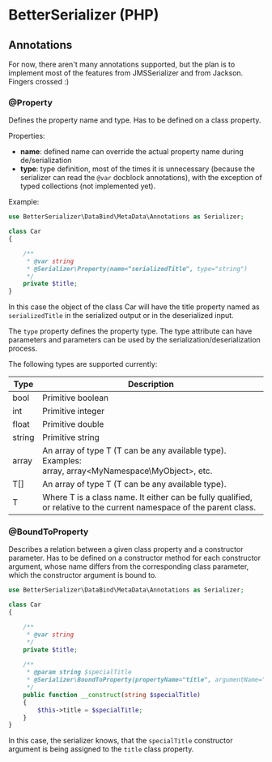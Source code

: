 # BetterSerializer (PHP)

## Annotations

For now, there aren't many annotations supported, but the plan is to implement most of the features
from JMSSerializer and from Jackson. Fingers crossed :)

### @Property

Defines the property name and type.
Has to be defined on a class property.

Properties:
- **name**: defined name can override the actual property name during de/serialization
- **type**: type definition, most of the times it is unnecessary (because the serializer can read the `@var` 
docblock annotations), with the exception of typed collections (not implemented yet).


Example:

```php
use BetterSerializer\DataBind\MetaData\Annotations as Serializer;

class Car
{

    /**
     * @var string
     * @Serializer\Property(name="serializedTitle", type="string")
     */
    private $title;
}
```

In this case the object of the class Car will have the title property named as `serializedTitle`
in the serialized output or in the deserialized input.

The `type` property defines the property type. The type attribute can have parameters and parameters can be used 
by the serialization/deserialization process.

The following types are supported currently:


| Type                                                     | Description                                      |
|----------------------------------------------------------|--------------------------------------------------|
| bool                                                     | Primitive boolean                                |
| int                                                      | Primitive integer                                |
| float                                                    | Primitive double                                 |
| string                                                   | Primitive string                                 |
| array<T>                                                 | An array of type T (T can be any available type).<br>Examples:<br>array<string>, array<MyNamespace\MyObject>, etc.|
| T[]                                                      | An array of type T (T can be any available type).|
| T                                                        | Where T is a class name. It either can be fully qualified, or relative to the current namespace of the parent class.| 

### @BoundToProperty

Describes a relation between a given class property and a constructor parameter.
Has to be defined on a constructor method for each constructor argument, whose name differs from the corresponding 
class parameter, which the constructor argument is bound to. 

```php
use BetterSerializer\DataBind\MetaData\Annotations as Serializer;

class Car
{

    /**
     * @var string
     */
    private $title;
    
    /**
     * @param string $specialTitle
     * @Serializer\BoundToProperty(propertyName="title", argumentName="specialTitle")
     */
    public function __construct(string $specialTitle)
    {
        $this->title = $specialTitle;
    }
}
```

In this case, the serializer knows, that the `specialTitle` constructor argument is being assigned to the `title`
class property.
